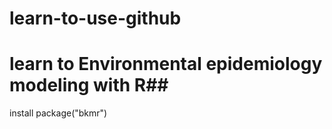 # learn-to-use-github
# learn to Environmental epidemiology modeling with R##
install package("bkmr")
